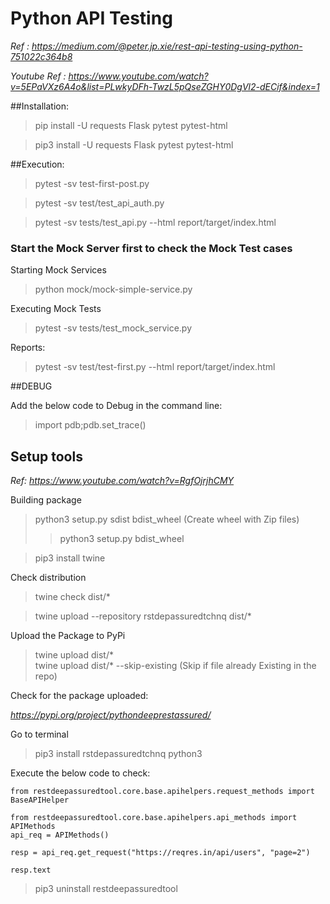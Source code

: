 # Python API Testing

_Ref : https://medium.com/@peter.jp.xie/rest-api-testing-using-python-751022c364b8_

_Youtube Ref : https://www.youtube.com/watch?v=5EPaVXz6A4o&list=PLwkyDFh-TwzL5pQseZGHY0DgVl2-dECif&index=1_

##Installation:
> pip install -U requests Flask pytest pytest-html

> pip3 install -U requests Flask pytest pytest-html

##Execution:
> pytest -sv test-first-post.py

> pytest -sv test/test_api_auth.py 

> pytest -sv tests/test_api.py --html report/target/index.html

### Start the Mock Server first to check the Mock Test cases

Starting Mock Services 
> python mock/mock-simple-service.py

Executing Mock Tests
> pytest -sv tests/test_mock_service.py

Reports:
> pytest -sv test/test-first.py --html report/target/index.html

##DEBUG

Add the below code to Debug in the command line:
>  import pdb;pdb.set_trace()


## Setup tools
_Ref: https://www.youtube.com/watch?v=RgfOjrjhCMY_

Building package
> python3 setup.py sdist bdist_wheel   (Create wheel with Zip files)
> > python3 setup.py  bdist_wheel

> pip3 install twine

Check distribution
> twine check dist/*

> twine upload --repository rstdepassuredtchnq dist/*

Upload the Package to PyPi
> twine upload dist/*  
> twine upload dist/* --skip-existing      (Skip if file already Existing in the repo)

Check for the package uploaded:

_https://pypi.org/project/pythondeeprestassured/_

Go to terminal 

> pip3 install rstdepassuredtchnq
> python3 

Execute the below code to check:

```
from restdeepassuredtool.core.base.apihelpers.request_methods import BaseAPIHelper

from restdeepassuredtool.core.base.apihelpers.api_methods import APIMethods
api_req = APIMethods()

resp = api_req.get_request("https://reqres.in/api/users", "page=2")

resp.text
```

> pip3 uninstall restdeepassuredtool